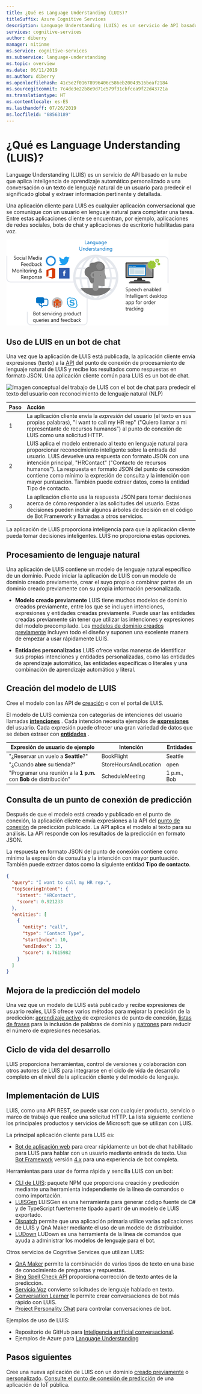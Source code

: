 ```yaml
---
title: ¿Qué es Language Understanding (LUIS)?
titleSuffix: Azure Cognitive Services
description: Language Understanding (LUIS) es un servicio de API basado en la nube que aplica inteligencia de aprendizaje automático personalizado a una conversación o un texto de lenguaje natural de un usuario para predecir el significado global y extraer información pertinente y detallada.
services: cognitive-services
author: diberry
manager: nitinme
ms.service: cognitive-services
ms.subservice: language-understanding
ms.topic: overview
ms.date: 06/11/2019
ms.author: diberry
ms.openlocfilehash: 41c5e2f01678996406c586eb20043516beaf2184
ms.sourcegitcommit: 7c4de3e22b8e9d71c579f31cbfcea9f22d43721a
ms.translationtype: HT
ms.contentlocale: es-ES
ms.lasthandoff: 07/26/2019
ms.locfileid: "68563189"
---
```

# <a name="what-is-language-understanding-luis"></a>¿Qué es Language Understanding (LUIS)?

Language Understanding (LUIS) es un servicio de API basado en la nube que aplica inteligencia de aprendizaje automático personalizado a una conversación o un texto de lenguaje natural de un usuario para predecir el significado global y extraer información pertinente y detallada. 

Una aplicación cliente para LUIS es cualquier aplicación conversacional que se comunique con un usuario en lenguaje natural para completar una tarea. Entre estas aplicaciones cliente se encuentran, por ejemplo, aplicaciones de redes sociales, bots de chat y aplicaciones de escritorio habilitadas para voz.  

![Imagen conceptual de 3 aplicaciones cliente que trabajan con Language Understanding (LUIS) de Cognitive Services](./media/luis-overview/luis-entry-point.png "Conceptual image of 3 client applications working with Cognitive Services Language Understanding (LUIS)")

## <a name="use-luis-in-a-chat-bot"></a>Uso de LUIS en un bot de chat

<a name="Accessing-LUIS"></a>

Una vez que la aplicación de LUIS está publicada, la aplicación cliente envía expresiones (texto) a la [API][endpoint-apis] del punto de conexión de procesamiento de lenguaje natural de LUIS y recibe los resultados como respuestas en formato JSON. Una aplicación cliente común para LUIS es un bot de chat.


![Imagen conceptual del trabajo de LUIS con el bot de chat para predecir el texto del usuario con reconocimiento de lenguaje natural (NLP)](./media/luis-overview/luis-overview-process-2.png "Conceptual imagery of LUIS working with Chat bot to predict user text with natural language understanding (NLP)")

|Paso|Acción|
|:--|:--|
|1|La aplicación cliente envía la _expresión_ del usuario (el texto en sus propias palabras), "I want to call my HR rep" ("Quiero llamar a mi representante de recursos humanos") al punto de conexión de LUIS como una solicitud HTTP.|
|2|LUIS aplica el modelo entrenado al texto en lenguaje natural para proporcionar reconocimiento inteligente sobre la entrada del usuario. LUIS devuelve una respuesta con formato JSON con una intención principal, "HRContact" ("Contacto de recursos humanos"). La respuesta en formato JSON del punto de conexión contiene como mínimo la expresión de consulta y la intención con mayor puntuación. También puede extraer datos, como la entidad Tipo de contacto.|
|3|La aplicación cliente usa la respuesta JSON para tomar decisiones acerca de cómo responder a las solicitudes del usuario. Estas decisiones pueden incluir algunos árboles de decisión en el código de Bot Framework y llamadas a otros servicios. |

La aplicación de LUIS proporciona inteligencia para que la aplicación cliente pueda tomar decisiones inteligentes. LUIS no proporciona estas opciones. 

<a name="Key-LUIS-concepts"></a>
<a name="what-is-a-luis-model"></a>

## <a name="natural-language-processing"></a>Procesamiento de lenguaje natural

Una aplicación de LUIS contiene un modelo de lenguaje natural específico de un dominio. Puede iniciar la aplicación de LUIS con un modelo de dominio creado previamente, crear el suyo propio o combinar partes de un dominio creado previamente con su propia información personalizada.

* **Modelo creado previamente** LUIS tiene muchos modelos de dominio creados previamente, entre los que se incluyen intenciones, expresiones y entidades creadas previamente. Puede usar las entidades creadas previamente sin tener que utilizar las intenciones y expresiones del modelo precompilado. Los [modelos de dominio creados previamente](luis-how-to-use-prebuilt-domains.md) incluyen todo el diseño y suponen una excelente manera de empezar a usar rápidamente LUIS.

* **Entidades personalizadas** LUIS ofrece varias maneras de identificar sus propias intenciones y entidades personalizadas, como las entidades de aprendizaje automático, las entidades específicas o literales y una combinación de aprendizaje automático y literal.

## <a name="build-the-luis-model"></a>Creación del modelo de LUIS
Cree el modelo con las API de [creación](https://go.microsoft.com/fwlink/?linkid=2092087) o con el portal de LUIS.

El modelo de LUIS comienza con categorías de intenciones del usuario llamadas **[intenciones](luis-concept-intent.md)** . Cada intención necesita ejemplos de **[expresiones](luis-concept-utterance.md)** del usuario. Cada expresión puede ofrecer una gran variedad de datos que se deben extraer con **[entidades](luis-concept-entity-types.md)** . 

|Expresión de usuario de ejemplo|Intención|Entidades|
|-----------|-----------|-----------|
|"¿Reservar un vuelo a __Seattle__?"|BookFlight|Seattle|
|"¿Cuando __abre__ su tienda?"|StoreHoursAndLocation|open|
|"Programar una reunión a la __1 p.m.__ con __Bob__ de distribución"|ScheduleMeeting|1 p.m., Bob|

## <a name="query-prediction-endpoint"></a>Consulta de un punto de conexión de predicción

Después de que el modelo está creado y publicado en el punto de conexión, la aplicación cliente envía expresiones a la API del [punto de conexión](https://go.microsoft.com/fwlink/?linkid=2092356) de predicción publicado. La API aplica el modelo al texto para su análisis. La API responde con los resultados de la predicción en formato JSON.  

La respuesta en formato JSON del punto de conexión contiene como mínimo la expresión de consulta y la intención con mayor puntuación. También puede extraer datos como la siguiente entidad **Tipo de contacto**. 

```JSON
{
  "query": "I want to call my HR rep.",
  "topScoringIntent": {
    "intent": "HRContact",
    "score": 0.921233
  },
  "entities": [
    {
      "entity": "call",
      "type": "Contact Type",
      "startIndex": 10,
      "endIndex": 13,
      "score": 0.7615982
    }
  ]
}
```

## <a name="improve-model-prediction"></a>Mejora de la predicción del modelo

Una vez que un modelo de LUIS está publicado y recibe expresiones de usuario reales, LUIS ofrece varios métodos para mejorar la precisión de la predicción: [aprendizaje activo](luis-concept-review-endpoint-utterances.md) de expresiones de punto de conexión, [listas de frases](luis-concept-feature.md) para la inclusión de palabras de dominio y [patrones](luis-concept-patterns.md) para reducir el número de expresiones necesarias.

<a name="using-luis"></a>

## <a name="development-lifecycle"></a>Ciclo de vida del desarrollo
LUIS proporciona herramientas, control de versiones y colaboración con otros autores de LUIS para integrarse en el ciclo de vida de desarrollo completo en el nivel de la aplicación cliente y del modelo de lenguaje. 

## <a name="implementing-luis"></a>Implementación de LUIS
LUIS, como una API REST, se puede usar con cualquier producto, servicio o marco de trabajo que realice una solicitud HTTP. La lista siguiente contiene los principales productos y servicios de Microsoft que se utilizan con LUIS.

La principal aplicación cliente para LUIS es:
* [Bot de aplicación web](https://docs.microsoft.com/azure/bot-service/?view=azure-bot-service-4.0) para crear rápidamente un bot de chat habilitado para LUIS para hablar con un usuario mediante entrada de texto. Usa [Bot Framework][bot-framework] versión [4.x](https://github.com/Microsoft/botbuilder-dotnet) para una experiencia de bot completa.

Herramientas para usar de forma rápida y sencilla LUIS con un bot:
* [CLI de LUIS](https://github.com/Microsoft/botbuilder-tools/tree/master/packages/LUIS): paquete NPM que proporciona creación y predicción mediante una herramienta independiente de la línea de comandos o como importación. 
* [LUISGen](https://github.com/Microsoft/botbuilder-tools/tree/master/packages/LUISGen) LUISGen es una herramienta para generar código fuente de C# y de TypeScript fuertemente tipado a partir de un modelo de LUIS exportado.
* [Dispatch](https://aka.ms/dispatch-tool) permite que una aplicación primaria utilice varias aplicaciones de LUIS y QnA Maker mediante el uso de un modelo de distribuidor.
* [LUDown](https://github.com/Microsoft/botbuilder-tools/tree/master/packages/Ludown) LUDown es una herramienta de la línea de comandos que ayuda a administrar los modelos de lenguaje para el bot.

Otros servicios de Cognitive Services que utilizan LUIS:
* [QnA Maker][qnamaker] permite la combinación de varios tipos de texto en una base de conocimiento de preguntas y respuestas.
* [Bing Spell Check API](../bing-spell-check/proof-text.md) proporciona corrección de texto antes de la predicción. 
* [Servicio Voz](../Speech-Service/overview.md) convierte solicitudes de lenguaje hablado en texto. 
* [Conversation Learner](https://docs.microsoft.com/azure/cognitive-services/labs/conversation-learner/overview) le permite crear conversaciones de bot más rápido con LUIS.
* [Project Personality Chat](https://docs.microsoft.com/azure/cognitive-services/project-personality-chat/overview) para controlar conversaciones de bot.

Ejemplos de uso de LUIS:
* Repositorio de GitHub para [Inteligencia artificial conversacional](https://github.com/Microsoft/AI).
* Ejemplos de Azure para [Language Understanding](https://github.com/Azure-Samples/cognitive-services-language-understanding)

## <a name="next-steps"></a>Pasos siguientes

Cree una nueva aplicación de LUIS con un dominio [creado previamente](luis-get-started-create-app.md) o [personalizado](luis-quickstart-intents-only.md). [Consulte el punto de conexión de predicción](luis-get-started-cs-get-intent.md) de una aplicación de IoT pública.

[bot-framework]: https://docs.microsoft.com/bot-framework/
[flow]: https://docs.microsoft.com/connectors/luis/
[authoring-apis]: https://go.microsoft.com/fwlink/?linkid=2092087
[endpoint-apis]: https://go.microsoft.com/fwlink/?linkid=2092356
[qnamaker]: https://qnamaker.ai/
